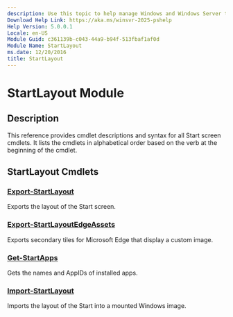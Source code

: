 ```yaml
---
description: Use this topic to help manage Windows and Windows Server technologies with Windows PowerShell.
Download Help Link: https://aka.ms/winsvr-2025-pshelp
Help Version: 5.0.0.1
Locale: en-US
Module Guid: c361139b-c043-44a9-b94f-513fbaf1af0d
Module Name: StartLayout
ms.date: 12/20/2016
title: StartLayout
---
```


# StartLayout Module
## Description
This reference provides cmdlet descriptions and syntax for all Start screen cmdlets. It lists the cmdlets in alphabetical order based on the verb at the beginning of the cmdlet.

## StartLayout Cmdlets
### [Export-StartLayout](./Export-StartLayout.md)
Exports the layout of the Start screen.

### [Export-StartLayoutEdgeAssets](Export-StartLayoutEdgeAssets.md)
Exports secondary tiles for Microsoft Edge that display a custom image.

### [Get-StartApps](Get-StartApps.md)
Gets the names and AppIDs of installed apps.

### [Import-StartLayout](./Import-StartLayout.md)
Imports the layout of the Start into a mounted Windows image.


